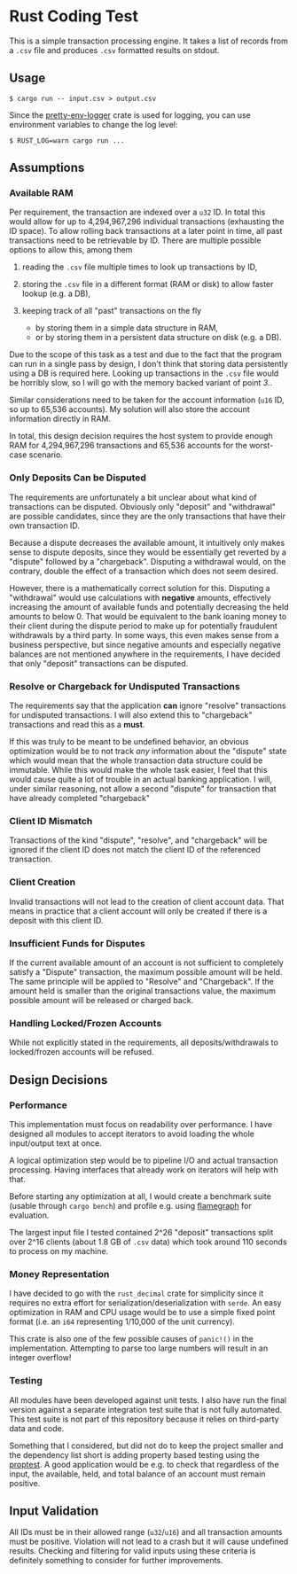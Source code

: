 # Rust Coding Test

This is a simple transaction processing engine.
It takes a list of records from a `.csv` file and produces `.csv` formatted results on stdout.

## Usage

```
$ cargo run -- input.csv > output.csv
```

Since the [pretty-env-logger](https://crates.io/crates/pretty_env_logger) crate is used for logging,
you can use environment variables to change the log level:

```
$ RUST_LOG=warn cargo run ...
```

## Assumptions

### Available RAM

Per requirement, the transaction are indexed over a `u32` ID. In total this would allow for up to
4,294,967,296 individual transactions (exhausting the ID space).
To allow rolling back transactions at a later point in time, all past transactions need to be
retrievable by ID.
There are multiple possible options to allow this, among them

1. reading the `.csv` file multiple times to look up transactions by ID,
2. storing the `.csv` file in a different format (RAM or disk) to allow faster lookup (e.g. a DB),
3. keeping track of all "past" transactions on the fly

   - by storing them in a simple data structure in RAM,
   - or by storing them in a persistent data structure on disk (e.g. a DB).

Due to the scope of this task as a test and due to the fact that the program can run in a single
pass by design, I don't think that storing data persistently using a DB is required here.
Looking up transactions in the `.csv` file would be horribly slow, so I will go with the memory
backed variant of point _3._.

Similar considerations need to be taken for the account information (`u16` ID, so up to 65,536
accounts).
My solution will also store the account information directly in RAM.

In total, this design decision requires the host system to provide enough RAM for 4,294,967,296
transactions and 65,536 accounts for the worst-case scenario.

### Only Deposits Can be Disputed

The requirements are unfortunately a bit unclear about what kind of transactions can be disputed.
Obviously only "deposit" and "withdrawal" are possible candidates, since they are the only
transactions that have their own transaction ID.

Because a dispute decreases the available amount, it intuitively only makes sense to dispute
deposits, since they would be essentially get reverted by a "dispute" followed by a "chargeback".
Disputing a withdrawal would, on the contrary, double the effect of a transaction which does not
seem desired.

However, there is a mathematically correct solution for this. Disputing a "withdrawal" would use
calculations with **negative** amounts, effectively increasing the amount of available funds and
potentially decreasing the held amounts to below 0.
That would be equivalent to the bank loaning money to their client during the dispute period to make
up for potentially fraudulent withdrawals by a third party.
In some ways, this even makes sense from a business perspective, but since negative amounts and
especially negative balances are not mentioned anywhere in the requirements, I have decided that
only "deposit" transactions can be disputed.

### Resolve or Chargeback for Undisputed Transactions

The requirements say that the application **can** ignore "resolve" transactions for undisputed
transactions. I will also extend this to "chargeback" transactions and read this as a **must**.

If this was truly to be meant to be undefined behavior, an obvious optimization would be to not
track _any_ information about the "dispute" state which would mean that the whole transaction
data structure could be immutable.
While this would make the whole task easier, I feel that this would cause quite a lot of trouble in
an actual banking application.
I will, under similar reasoning, not allow a second "dispute" for transaction that have already
completed "chargeback"

### Client ID Mismatch

Transactions of the kind "dispute", "resolve", and "chargeback" will be ignored if the client ID
does not match the client ID of the referenced transaction.

### Client Creation

Invalid transactions will not lead to the creation of client account data. That means in practice
that a client account will only be created if there is a deposit with this client ID.

### Insufficient Funds for Disputes

If the current available amount of an account is not sufficient to completely satisfy a "Dispute"
transaction, the maximum possible amount will be held. The same principle will be applied to
"Resolve" and "Chargeback". If the amount held is smaller than the original transactions
value, the maximum possible amount will be released or charged back.

### Handling Locked/Frozen Accounts

While not explicitly stated in the requirements, all deposits/withdrawals to locked/frozen accounts
will be refused.

## Design Decisions

### Performance

This implementation must focus on readability over performance. I have designed all modules to
accept iterators to avoid loading the whole input/output text at once.

A logical optimization step would be to pipeline I/O and actual transaction processing.
Having interfaces that already work on iterators will help with that.

Before starting any optimization at all, I would create a benchmark suite (usable through
`cargo bench`) and profile e.g. using [flamegraph](https://github.com/flamegraph-rs/flamegraph) for
evaluation.

The largest input file I tested contained 2^26 "deposit" transactions split over 2^16 clients
(about 1.8 GB of `.csv` data) which took around 110 seconds to process on my machine.

### Money Representation

I have decided to go with the `rust_decimal` crate for simplicity since it requires no extra effort
for serialization/deserialization with `serde`. An easy optimization in RAM and CPU usage would be
to use a simple fixed point format (i.e. an `i64` representing 1/10,000 of the unit currency).

This crate is also one of the few possible causes of `panic!()` in the implementation. Attempting
to parse too large numbers will result in an integer overflow!

### Testing

All modules have been developed against unit tests.
I also have run the final version against a separate integration test suite that is not fully
automated. This test suite is not part of this repository because it relies on third-party data and
code.

Something that I considered, but did not do to keep the project smaller and the dependency list
short is adding property based testing using the [proptest](https://crates.io/crates/proptest).
A good application would be e.g. to check that regardless of the input, the available, held, and
total balance of an account must remain positive.

## Input Validation

All IDs must be in their allowed range (`u32`/`u16`) and all transaction amounts must be positive.
Violation will not lead to a crash but it will cause undefined results.
Checking and filtering for valid inputs using these criteria is definitely something to consider
for further improvements.
